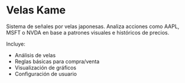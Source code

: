 # Velas Kame

Sistema de señales por velas japonesas. Analiza acciones como AAPL, MSFT o NVDA en base a patrones visuales e históricos de precios.

Incluye:
- Análisis de velas
- Reglas básicas para compra/venta
- Visualización de gráficos
- Configuración de usuario